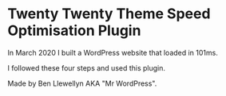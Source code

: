 # Twenty Twenty Theme Speed Optimisation Plugin

In March 2020 I built a WordPress website that loaded in 101ms.

I followed these four steps and used this plugin.

Made by Ben Llewellyn AKA "Mr WordPress".


